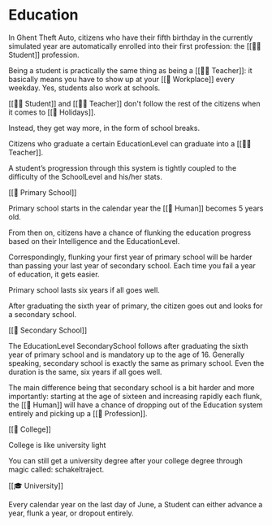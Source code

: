 # Education

In Ghent Theft Auto, citizens who have their fifth birthday in the currently simulated year are automatically enrolled into their first profession: the [[👩‍🎓 Student]] profession.

Being a student is practically the same thing as being a [[👩‍🏫 Teacher]]: it basically means you have to show up at your [[💼 Workplace]] every weekday. Yes, students also work at schools.

[[👩‍🎓 Student]] and [[👩‍🏫 Teacher]] don't follow the rest of the citizens when it comes to [[👒 Holidays]].

Instead, they get way more, in the form of school breaks.

Citizens who graduate a certain EducationLevel can graduate into a [[👩‍🏫 Teacher]].

A student’s progression through this system is tightly coupled to the difficulty of the SchoolLevel and his/her stats.

[[🍎 Primary School]]

Primary school starts in the calendar year the [[👤 Human]] becomes 5 years old.

From then on, citizens have a chance of flunking the education progress based on their Intelligence and the EducationLevel.

Correspondingly, flunking your first year of primary school will be harder than passing your last year of secondary school. Each time you fail a year of education, it gets easier.

Primary school lasts six years if all goes well.

After graduating the sixth year of primary, the citizen goes out and looks for a secondary school.

[[🏫 Secondary School]]

The EducationLevel SecondarySchool follows after graduating the sixth year of primary school and is mandatory up to the age of 16. Generally speaking, secondary school is exactly the same as primary school. Even the duration is the same, six years if all goes well.

The main difference being that secondary school is a bit harder and more importantly: starting at the age of sixteen and increasing rapidly each flunk, the [[👤 Human]] will have a chance of dropping out of the Education system entirely and picking up a [[💼 Profession]].

[[🏫 College]]

College is like university light

You can still get a university degree after your college degree through magic called: schakeltraject.

[[🎓 University]]

Every calendar year on the last day of June, a Student can either advance a year, flunk a year, or dropout entirely.
